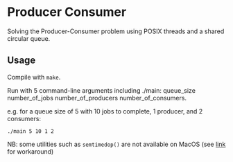 # Producer Consumer

Solving the Producer-Consumer problem using POSIX threads and a shared circular queue.

## Usage

Compile with `make`.

Run with 5 command-line arguments including ./main: queue_size number_of_jobs number_of_producers number_of_consumers.

e.g. for a queue size of 5 with 10 jobs to complete, 1 producer, and 2 consumers:
```
./main 5 10 1 2
```

NB: some utilities such as `semtimedop()` are not available on MacOS (see [link](https://stackoverflow.com/questions/1405132/unix-osx-version-of-semtimedop) for workaround)

